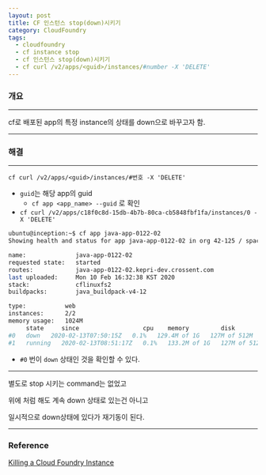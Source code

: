```yaml
---
layout: post
title: CF 인스턴스 stop(down)시키기
category: CloudFoundry
tags:
  - cloudfoundry
  - cf instance stop
  - cf 인스턴스 stop(down)시키기
  - cf curl /v2/apps/<guid>/instances/#number -X 'DELETE'
---
```




### 개요

---

cf로 배포된 app의 특정 instance의 상태를 down으로 바꾸고자 함.

---



### 해결

---

`cf curl /v2/apps/<guid>/instances/#번호 -X 'DELETE'`

- `guid`는 해당 app의 guid
  - `cf app <app_name> --guid` 로 확인
- `cf curl /v2/apps/c18f0c8d-15db-4b7b-80ca-cb5848fbf1fa/instances/0 -X 'DELETE'`

```bash
ubuntu@inception:~$ cf app java-app-0122-02
Showing health and status for app java-app-0122-02 in org 42-125 / space 42-125 as kepri-mng...

name:              java-app-0122-02
requested state:   started
routes:            java-app-0122-02.kepri-dev.crossent.com
last uploaded:     Mon 10 Feb 16:32:38 KST 2020
stack:             cflinuxfs2
buildpacks:        java_buildpack-v4-12

type:           web
instances:      2/2
memory usage:   1024M
     state     since                  cpu    memory         disk           details
#0   down   2020-02-13T07:50:15Z   0.1%   129.4M of 1G   127M of 512M   
#1   running   2020-02-13T08:51:17Z   0.1%   133.2M of 1G   127M of 512M  
```

- `#0` 번이 `down` 상태인 것을 확인할 수 있다.

---

별도로 stop 시키는 command는 없었고

위에 처럼 해도 계속 down 상태로 있는건 아니고

일시적으로 down상태에 있다가 재기동이 된다.



---

### Reference

[Killing a Cloud Foundry Instance](https://stackoverflow.com/questions/39233122/killing-a-cloud-foundry-instance)

